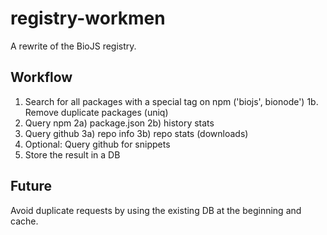 registry-workmen
================

A rewrite of the BioJS registry.

Workflow
---------

1. Search for all packages with a special tag on npm ('biojs', bionode')
1b. Remove duplicate packages (uniq)
2. Query npm
2a) package.json
2b) history stats
3. Query github
3a) repo info
3b) repo stats (downloads)
4.  Optional: Query github for snippets
5. Store the result in a DB


Future
-------

Avoid duplicate requests by using the existing DB at the beginning and cache.
